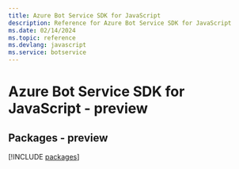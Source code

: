 ```yaml
---
title: Azure Bot Service SDK for JavaScript
description: Reference for Azure Bot Service SDK for JavaScript
ms.date: 02/14/2024
ms.topic: reference
ms.devlang: javascript
ms.service: botservice
---
```

# Azure Bot Service SDK for JavaScript - preview
## Packages - preview
[!INCLUDE [packages](bot-service-index.md)]